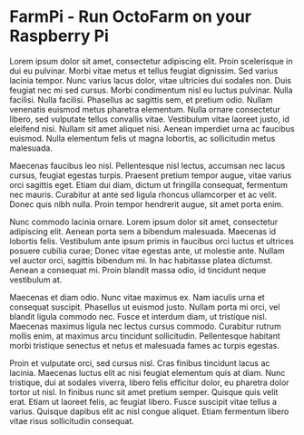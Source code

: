 # FarmPi - Run OctoFarm on your Raspberry Pi

Lorem ipsum dolor sit amet, consectetur adipiscing elit. Proin scelerisque in dui eu pulvinar. Morbi vitae metus et tellus feugiat dignissim. Sed varius lacinia tempor. Nunc varius lacus dolor, vitae ultricies dui sodales non. Duis feugiat nec mi sed cursus. Morbi condimentum nisl eu luctus pulvinar. Nulla facilisi. Nulla facilisi. Phasellus ac sagittis sem, et pretium odio. Nullam venenatis euismod metus pharetra elementum. Nulla ornare consectetur libero, sed vulputate tellus convallis vitae. Vestibulum vitae laoreet justo, id eleifend nisi. Nullam sit amet aliquet nisi. Aenean imperdiet urna ac faucibus euismod. Nulla elementum felis ut magna lobortis, ac sollicitudin metus malesuada.

Maecenas faucibus leo nisl. Pellentesque nisl lectus, accumsan nec lacus cursus, feugiat egestas turpis. Praesent pretium tempor augue, vitae varius orci sagittis eget. Etiam dui diam, dictum ut fringilla consequat, fermentum nec mauris. Curabitur at ante sed ligula rhoncus ullamcorper et ac velit. Donec quis nibh nulla. Proin tempor hendrerit augue, sit amet porta enim.

Nunc commodo lacinia ornare. Lorem ipsum dolor sit amet, consectetur adipiscing elit. Aenean porta sem a bibendum malesuada. Maecenas id lobortis felis. Vestibulum ante ipsum primis in faucibus orci luctus et ultrices posuere cubilia curae; Donec vitae egestas ante, ut molestie ante. Nullam vel auctor orci, sagittis bibendum mi. In hac habitasse platea dictumst. Aenean a consequat mi. Proin blandit massa odio, id tincidunt neque vestibulum at.

Maecenas et diam odio. Nunc vitae maximus ex. Nam iaculis urna et consequat suscipit. Phasellus ut euismod justo. Nullam porta mi orci, vel blandit ligula commodo nec. Fusce et interdum diam, ut tristique nisl. Maecenas maximus ligula nec lectus cursus commodo. Curabitur rutrum mollis enim, at maximus arcu tincidunt sollicitudin. Pellentesque habitant morbi tristique senectus et netus et malesuada fames ac turpis egestas.

Proin et vulputate orci, sed cursus nisl. Cras finibus tincidunt lacus ac lacinia. Maecenas luctus elit ac nisi feugiat elementum quis at diam. Nunc tristique, dui at sodales viverra, libero felis efficitur dolor, eu pharetra dolor tortor ut nisl. In finibus nunc sit amet pretium semper. Quisque quis velit erat. Etiam ut laoreet felis, ac feugiat libero. Fusce suscipit vitae tellus a varius. Quisque dapibus elit ac nisl congue aliquet. Etiam fermentum libero vitae risus sollicitudin consequat.

